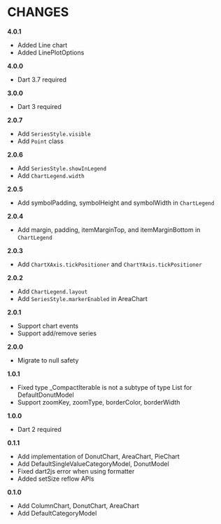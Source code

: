 # CHANGES

**4.0.1**
* Added Line chart
* Added LinePlotOptions

**4.0.0**
* Dart 3.7 required

**3.0.0**
* Dart 3 required

**2.0.7**
* Add `SeriesStyle.visible`
* Add `Point` class

**2.0.6**
* Add `SeriesStyle.showInLegend`
* Add `ChartLegend.width`

**2.0.5**
* Add symbolPadding, symbolHeight and symbolWidth in `ChartLegend`

**2.0.4**
* Add margin, padding, itemMarginTop, and itemMarginBottom in `ChartLegend`

**2.0.3**
* Add `ChartXAxis.tickPositioner` and `ChartYAxis.tickPositioner`

**2.0.2**
* Add `ChartLegend.layout`
* Add `SeriesStyle.markerEnabled` in AreaChart

**2.0.1**
* Support chart events
* Support add/remove series

**2.0.0**
* Migrate to null safety

**1.0.1**
* Fixed type _CompactIterable<String> is not a subtype of type List<String> for DefaultDonutModel
* Support zoomKey, zoomType, borderColor, borderWidth

**1.0.0**
* Dart 2 required

**0.1.1**

* Add implementation of DonutChart, AreaChart, PieChart
* Add DefaultSingleValueCategoryModel, DonutModel
* Fixed dart2js error when using formatter
* Added setSize reflow APIs

**0.1.0**

* Add ColumnChart, DonutChart, AreaChart
* Add DefaultCategoryModel